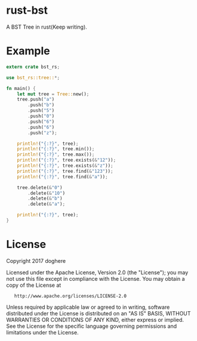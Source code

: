 # rust-bst

A BST Tree in rust(Keep writing).

# Example

```rust
extern crate bst_rs;

use bst_rs::tree::*;

fn main() {
    let mut tree = Tree::new();
    tree.push("a")
        .push("b")
        .push("5")
        .push("0")
        .push("6")
        .push("6")
        .push("z");

    println!("{:?}", tree);
    println!("{:?}", tree.min());
    println!("{:?}", tree.max());
    println!("{:?}", tree.exists(&"12"));
    println!("{:?}", tree.exists(&"z"));
    println!("{:?}", tree.find(&"123"));
    println!("{:?}", tree.find(&"a"));

    tree.delete(&"0")
        .delete(&"10")
        .delete(&"b")
        .delete(&"a");

    println!("{:?}", tree);
}


```

# License
   Copyright 2017 doghere

   Licensed under the Apache License, Version 2.0 (the "License");
   you may not use this file except in compliance with the License.
   You may obtain a copy of the License at

       http://www.apache.org/licenses/LICENSE-2.0

   Unless required by applicable law or agreed to in writing, software
   distributed under the License is distributed on an "AS IS" BASIS,
   WITHOUT WARRANTIES OR CONDITIONS OF ANY KIND, either express or implied.
   See the License for the specific language governing permissions and
   limitations under the License.
